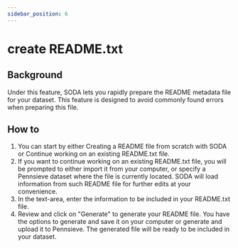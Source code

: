 ```yaml
---
sidebar_position: 6
---
```


# create README.txt

## Background

Under this feature, SODA lets you rapidly prepare the README metadata file for your dataset. This feature is designed to avoid commonly found errors when preparing this file.

## How to

1. You can start by either Creating a README file from scratch with SODA or Continue working on an existing README.txt file.
2. If you want to continue working on an existing README.txt file, you will be prompted to either import it from your computer, or specify a Pennsieve dataset where the file is currently located. SODA will load information from such README file for further edits at your convenience.
3. In the text-area, enter the information to be included in your README.txt file.
4. Review and click on "Generate" to generate your README file. You have the options to generate and save it on your computer or generate and upload it to Pennsieve. The generated file will be ready to be included in your dataset.
